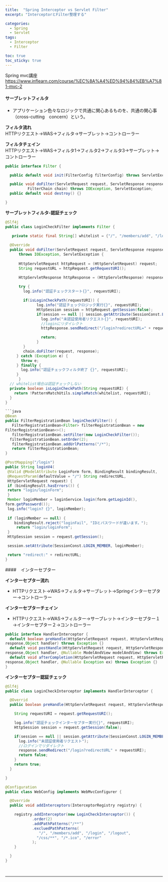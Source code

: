 ```yaml
---
title:  "Spring Interceptor vs Servlet Filter"
excerpt: "InterceptorとFilter整理する"

categories:
  - Spring
  - Servlet
tags:
  - Interceptor
  - Filter

toc: true
toc_sticky: true
---
```


Spring mvc講座
<https://www.inflearn.com/course/%EC%8A%A4%ED%94%84%EB%A7%81-mvc-2>


#### サーブレットフィルタ
- アプリケーション色々なロジックで共通に関心あるものを、共通の関心事（cross-cutting　concern）という。

**フィルタ流れ**<br>
HTTPリクエスト→WAS→フィルタ→サーブレット->コントローラー

**フィルタチェイン**<br>
HTTPリクエスト→WAS→フィルタ1→フィルタ2→フィルタ3→サーブレット->コントローラー

```java
public interface Filter {

  public default void init(FilterConfig filterConfig) throws ServletException{}

  public void doFilter(ServletRequest request, ServletResponse response,
          FilterChain chain) throws IOException, ServletException;
  public default void destroy() {} 

}
```

**サーブレットフィルタ-認証チェック**
```java
@Slf4j
public class LoginCheckFilter implements Filter {

   private static final String[] whitelist = {"/", "/members/add", "/login","/logout","/css/*"};
 
  @Override
  public void doFilter(ServletRequest request, ServletResponse response,FilterChain chain) 
      throws IOException, ServletException {
      
      HttpServletRequest httpRequest = (HttpServletRequest) request;
      String requestURL = httpRequest.getRequestURI();

      HttpServletResponse httpResponse = (HttpServletResponse) response;
 
      try {
        log.info("認証チェックスタート{}", requestURI);

        if(isLoginCheckPath(requestURI)) {
              log.info("認証チェックロジック実行{}", requestURI);
              HttpSession session = httpRequest.getSession(false);
              if(session == null || session.getAttribute(SessionConst.LOGIN_MEMBER) == null ) {
                log.info("未認証使用者リクエスト{}", requestURI);
                //loginにリダイレクト
                httpResponse.sendRedirect("/login?redirectURL=" + requestURI);

                return;
              }
        }
        chain.doFilter(request, response);
     } catch (Exception e) {
       throw e; 
     } finally {
       log.info("認証チェックフィルタ終了 {}", requestURI);
     }
      }
  // whitelist場合は認証チェックしない
  private boolean isLoginCheckPath(String requestURI) {
    return !PatternMatchUtils.simpleMatch(whitelist, requestURI);
  }
}

```java
@Bean
public FilterRegistrationBean loginCheckFilter() {
   FilterRegistrationBean<Filter> filterRegistrationBean = new
FilterRegistrationBean<>();
   filterRegistrationBean.setFilter(new LoginCheckFilter());
  filterRegistrationBean.setOrder(2);
   filterRegistrationBean.addUrlPatterns("/*");
   return filterRegistrationBean;
}
```
      
```java
@PostMapping("/login")
public String loginV4(
 @Valid @ModelAttribute LoginForm form, BindingResult bindingResult,
 @RequestParam(defaultValue = "/") String redirectURL,
 HttpServletRequest request) {
 if (bindingResult.hasErrors()) {
 return "login/loginForm";
 }
 Member loginMember = loginService.login(form.getLoginId(),
form.getPassword());
 log.info("login? {}", loginMember);
 
 if (loginMember == null) {
    bindingResult.reject("loginFail", "IDとパスワードが違います。");
     return "login/loginForm";
 }
 HttpSession session = request.getSession();

 session.setAttribute(SessionConst.LOGIN_MEMBER, loginMember);

 return "redirect:" + redirectURL;
}

```

####　インターセプター

**インターセプター流れ**
- HTTPリクエスト→WAS→フィルタ→サーブレット→Springインターセプター→コントローラー

**インターセプターチェイン**
- HTTPリクエスト→WAS→フィルター→サーブレット→インターセプター１→インターセプター２→コントローラー

```java
public interface HandlerInterceptor {
  default boolean preHandle(HttpServletRequest request, HttpServletResponse 
response,Object handler) throws Exception {}
  default void postHandle(HttpServletRequest request, HttpServletResponse 
response,Object handler, @Nullable ModelAndView modelAndView) throws Exception {}
  default void afterCompletion(HttpServletRequest request, HttpServletResponse 
response,Object handler, @Nullable Exception ex) throws Exception {}
}
```
**インターセプター認証チェック**
```java
@Slf4j
public class LoginCheckInterceptor implements HandlerInterceptor {

  @Overrid
  public boolean preHandle(HttpServletRequest request, HttpServletResponse response, Object handler) throws Exception {

    String requestURI = request.getRequestURI();

    log.info("認証チェックインターセプター実行{}", requestURI);
    HttpSession session = request.getSession(false);

    if(session == null || session.getAttribute(SessionConst.LOGIN_MEMBER) == null) {
      log.info("未認証使用者リクエスト");
      //ログインでリダイレクト
      response.sendRedirect("/login?redirectURL" + requestURI);
      return false;
    }
    return true;
  }

}  

@Configuration
public class WebConfig implements WebMvcConfigurer {

  @Override
  public void addInterceptors(InterceptorRegistry registry) {

    registry.addInterceptor(new LoginCheckInterceptor()) {
            .order(2)
            .addPathPatterns("/**")
            .excluedPathPatterns(
               "/", "/members/add", "/login", "/logout",
              "/css/**", "/*.ico", "/error" 
            );
    }

  }
}




```


---